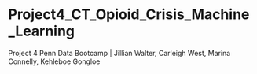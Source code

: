 # Project4_CT_Opioid_Crisis_Machine_Learning
Project 4 Penn Data Bootcamp | Jillian Walter, Carleigh West, Marina Connelly, Kehleboe Gongloe
